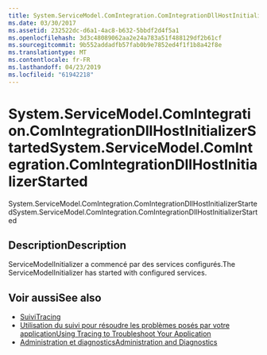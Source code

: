 ```yaml
---
title: System.ServiceModel.ComIntegration.ComIntegrationDllHostInitializerStarted
ms.date: 03/30/2017
ms.assetid: 232522dc-d6a1-4ac8-b632-5bbdf2d4f5a1
ms.openlocfilehash: 3d3c48089062aa2e24a783a51f488129df2b61cf
ms.sourcegitcommit: 9b552addadfb57fab0b9e7852ed4f1f1b8a42f8e
ms.translationtype: MT
ms.contentlocale: fr-FR
ms.lasthandoff: 04/23/2019
ms.locfileid: "61942218"
---
```

# <a name="systemservicemodelcomintegrationcomintegrationdllhostinitializerstarted"></a><span data-ttu-id="64f7d-102">System.ServiceModel.ComIntegration.ComIntegrationDllHostInitializerStarted</span><span class="sxs-lookup"><span data-stu-id="64f7d-102">System.ServiceModel.ComIntegration.ComIntegrationDllHostInitializerStarted</span></span>
<span data-ttu-id="64f7d-103">System.ServiceModel.ComIntegration.ComIntegrationDllHostInitializerStarted</span><span class="sxs-lookup"><span data-stu-id="64f7d-103">System.ServiceModel.ComIntegration.ComIntegrationDllHostInitializerStarted</span></span>  
  
## <a name="description"></a><span data-ttu-id="64f7d-104">Description</span><span class="sxs-lookup"><span data-stu-id="64f7d-104">Description</span></span>  
 <span data-ttu-id="64f7d-105">ServiceModelInitializer a commencé par des services configurés.</span><span class="sxs-lookup"><span data-stu-id="64f7d-105">The ServiceModelInitializer has started with configured services.</span></span>  
  
## <a name="see-also"></a><span data-ttu-id="64f7d-106">Voir aussi</span><span class="sxs-lookup"><span data-stu-id="64f7d-106">See also</span></span>

- [<span data-ttu-id="64f7d-107">Suivi</span><span class="sxs-lookup"><span data-stu-id="64f7d-107">Tracing</span></span>](../../../../../docs/framework/wcf/diagnostics/tracing/index.md)
- [<span data-ttu-id="64f7d-108">Utilisation du suivi pour résoudre les problèmes posés par votre application</span><span class="sxs-lookup"><span data-stu-id="64f7d-108">Using Tracing to Troubleshoot Your Application</span></span>](../../../../../docs/framework/wcf/diagnostics/tracing/using-tracing-to-troubleshoot-your-application.md)
- [<span data-ttu-id="64f7d-109">Administration et diagnostics</span><span class="sxs-lookup"><span data-stu-id="64f7d-109">Administration and Diagnostics</span></span>](../../../../../docs/framework/wcf/diagnostics/index.md)
